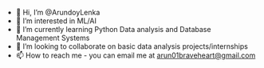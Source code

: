 - 👋 Hi, I’m @ArundoyLenka
- 👀 I’m interested in ML/AI
- 🌱 I’m currently learning Python Data analysis and Database Management Systems
- 💞️ I’m looking to collaborate on basic data analysis projects/internships
- 📫 How to reach me - you can email me at arun01braveheart@gmail.com

<!---
ArundoyLenka/ArundoyLenka is a ✨ special ✨ repository because its `README.md` (this file) appears on your GitHub profile.
You can click the Preview link to take a look at your changes.
--->

